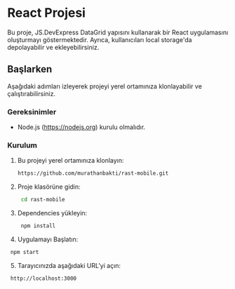 # React Projesi

Bu proje, JS.DevExpress DataGrid yapısını kullanarak bir React uygulamasını oluşturmayı göstermektedir. Ayrıca, kullanıcıları local storage'da depolayabilir ve ekleyebilirsiniz.

## Başlarken

Aşağıdaki adımları izleyerek projeyi yerel ortamınıza klonlayabilir ve çalıştırabilirsiniz.

### Gereksinimler

- Node.js (https://nodejs.org) kurulu olmalıdır.

### Kurulum

1. Bu projeyi yerel ortamınıza klonlayın:

   ```bash
   https://github.com/murathanbakti/rast-mobile.git

   ```

2. Proje klasörüne gidin:

   ```bash
    cd rast-mobile

   ```

3. Dependencies yükleyin:

   ```bash
    npm install

   ```

4. Uygulamayı Başlatın:

```bash
 npm start
```

5. Tarayıcınızda aşağıdaki URL'yi açın:

```bash
 http://localhost:3000
```
